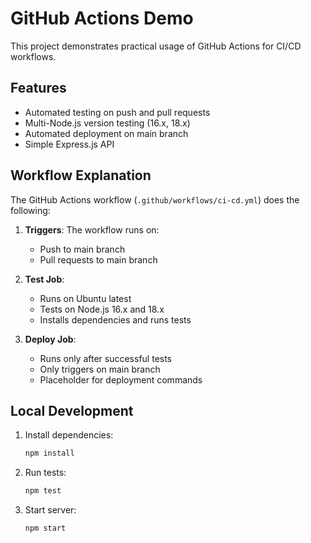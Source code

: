 # GitHub Actions Demo

This project demonstrates practical usage of GitHub Actions for CI/CD workflows.

## Features

- Automated testing on push and pull requests
- Multi-Node.js version testing (16.x, 18.x)
- Automated deployment on main branch
- Simple Express.js API

## Workflow Explanation

The GitHub Actions workflow (`.github/workflows/ci-cd.yml`) does the following:

1. **Triggers**: The workflow runs on:
   - Push to main branch
   - Pull requests to main branch

2. **Test Job**:
   - Runs on Ubuntu latest
   - Tests on Node.js 16.x and 18.x
   - Installs dependencies and runs tests

3. **Deploy Job**:
   - Runs only after successful tests
   - Only triggers on main branch
   - Placeholder for deployment commands

## Local Development

1. Install dependencies:
   ```bash
   npm install
   ```

2. Run tests:
   ```bash
   npm test
   ```

3. Start server:
   ```bash
   npm start
   ```
